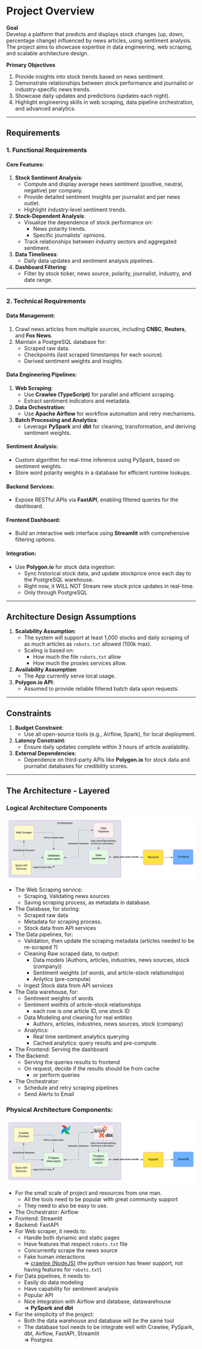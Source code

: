 # Project Overview

**Goal**  
Develop a platform that predicts and displays stock changes (up, down, percentage change) influenced by news articles, using sentiment analysis. The project aims to showcase expertise in data engineering, web scraping, and scalable architecture design.

**Primary Objectives**  
1. Provide insights into stock trends based on news sentiment.
2. Demonstrate relationships between stock performance and journalist or industry-specific news trends.
3. Showcase daily updates and predictions (updates each night).
4. Highlight engineering skills in web scraping, data pipeline orchestration, and advanced analytics.

---

## **Requirements**

### 1. **Functional Requirements**  
#### Core Features:  
1. **Stock Sentiment Analysis**:
   - Compute and display average news sentiment (positive, neutral, negative) per company.
   - Provide detailed sentiment insights per journalist and per news outlet.  
   - Highlight industry-level sentiment trends.
2. **Stock-Dependent Analysis**:  
   - Visualize the dependence of stock performance on:
     - News polarity trends.
     - Specific journalists' opinions.
   - Track relationships between industry sectors and aggregated sentiment.  
3. **Data Timeliness**:  
   - Daily data updates and sentiment analysis pipelines.
4. **Dashboard Filtering**:  
   - Filter by stock ticker, news source, polarity, journalist, industry, and date range.  

---

### 2. **Technical Requirements**  
#### Data Management:  
1. Crawl news articles from multiple sources, including **CNBC**, **Reuters**, and **Fox News**.  
2. Maintain a PostgreSQL database for:  
   - Scraped raw data.  
   - Checkpoints (last scraped timestamps for each source).  
   - Derived sentiment weights and insights.  

#### Data Engineering Pipelines:  
1. **Web Scraping**:
   - Use **Crawlee (TypeScript)** for parallel and efficient scraping.
   - Extract sentiment indicators and metadata.  
2. **Data Orchestration**:  
   - Use **Apache Airflow** for workflow automation and retry mechanisms.  
3. **Batch Processing and Analytics**:
   - Leverage **PySpark** and **dbt** for cleaning, transformation, and deriving sentiment weights.  

#### Sentiment Analysis:  
- Custom algorithm for real-time inference using PySpark, based on sentiment weights.  
- Store word polarity weights in a database for efficient runtime lookups.  

#### Backend Services:  
- Expose RESTful APIs via **FastAPI**, enabling filtered queries for the dashboard.  

#### Frontend Dashboard:  
- Build an interactive web interface using **Streamlit** with comprehensive filtering options.

#### Integration:  
- Use **Polygon.io** for stock data ingestion:
  - Sync historical stock data, and update stockprice once each day to the PostgreSQL warehouse.
  - Right now, it WILL NOT Stream new stock price updates in real-time.
  - Only through PostgreSQL

---

## **Architecture Design Assumptions**  
1. **Scalability Assumption**:
   - The system will support at least 1,000 stocks and daily scraping of as much articles as `robots.txt` allowed (100k max).
   - Scaling is based on:
        - How much the file `robots.txt` allow
        - How much the proxies services allow.
2. **Availability Assumption**:  
   - The App currently serve local usage.
3. **Polygon.io API**:  
   - Assumed to provide reliable filtered batch data upon requests. 

---

## **Constraints**  
1. **Budget Constraint**:  
   - Use all open-source tools (e.g., Airflow, Spark), for local deployment.  
2. **Latency Constraint**:  
   - Ensure daily updates complete within 3 hours of article availability.
3. **External Dependencies**:  
   - Dependence on third-party APIs like **Polygon.io** for stock data and journalist databases for credibility scores.

---

## The Architecture - Layered
### Logical Architecture Components
![Logical Architecture](architecture/stock-FOMO-logical.svg)
- The Web Scraping service:
    - Scraping, Validating news sources
    - Saving scraping process, as metadata in database.
- The Database, for storing:
    - Scraped raw data
    - Metadata for scraping process.
    - Stock data from API services
- The Data pipelines, for:
    - Validation, then update the scraping metadata (articles needed to be re-scraped ?)
    - Cleaning Raw scraped data, to output:
        - Data models (Authors, articles, industries, news sources, stock (company))
        - Sentiment weights (of words, and article-stock relationships)
        - Anlytics (pre-compute)
    - Ingest Stock data from API services
- The Data warehouse, for:
    - Sentiment weights of words
    - Sentiment weithts of article-stock relationships
        - each row is one article ID, one stock ID
    - Data Modeling and cleaning for real entities
        - Authors, articles, industries, news sources, stock (company)
    - Analytics:
        - Real time sentiment analytics querying
        - Cached analytics: query results and pre-compute.
- The Frontend: Serving the dashboard
- The Backend:
    - Serving the queries results to frontend
    - On request, decide if the results should be from cache
        - or perform queries
- The Orchestrator:
    - Schedule and retry scraping pipelines
    - Send Alerts to Email
 
### Physical Architecture Components:
![Physical Architecture](architecture/stock-FOMO-physical.svg)
- For the small scale of project and resources from one man.
    - All the tools need to be popular with great community support
    - They need to also be easy to use.
- The Orchestrator: Airflow
- Frontend: Streamlit
- Backend: FastAPI
- For Web scraper, it needs to:
    - Handle both dynamic and static pages
    - Have features that respect `robots.txt` file
    - Concurrently scrape the news source
    - Fake human interactions  
    => [crawlee (NodeJS)](https://crawlee.dev/#) (the python version has fewer support, not having features for `robots.txt`)
- For Data pipelines, it needs to:
    - Easily do data modeling
    - Have capability for sentiment analysis
    - Popular API
    - Nice integration with Airflow and database, datawarehouse   
    => **PySpark and dbt**
- For the simplicity of the project:
    - Both the data warehouse and database will be the same tool
    - The database tool needs to be integrate well with Crawlee, PySpark, dbt, Airflow, FastAPI, Streamlit  
    => Postgres